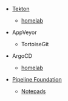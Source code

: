 - [Tekton](https://tekton.dev/)
  
  - [homelab](https://github.com/khuedoan/homelab)

- AppVeyor
  
  - TortoiseGit

- ArgoCD
  
  - [homelab](https://github.com/khuedoan/homelab)

- [Pipeline Foundation](https://pipeline.foundation/)

  - [Notepads](https://github.com/0x7c13/Notepads)
